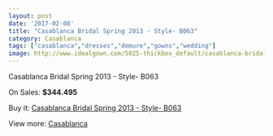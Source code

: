 ```yaml
---
layout: post
date: '2017-02-08'
title: "Casablanca Bridal Spring 2013 - Style- B063"
category: Casablanca
tags: ["casablanca","dresses","demure","gowns","wedding"]
image: http://www.idealgown.com/5025-thickbox_default/casablanca-bridal-spring-2013-style-b063.jpg
---
```

Casablanca Bridal Spring 2013 - Style- B063

On Sales: **$344.495**
<a href="https://www.idealgown.com/en/casablanca/2259-casablanca-bridal-spring-2013-style-b063.html"><amp-img layout="responsive" width="600" height="600" src="//www.idealgown.com/5025-thickbox_default/casablanca-bridal-spring-2013-style-b063.jpg" alt="Casablanca Bridal Spring 2013 - Style- B063 0" /></a>
<a href="https://www.idealgown.com/en/casablanca/2259-casablanca-bridal-spring-2013-style-b063.html"><amp-img layout="responsive" width="600" height="600" src="//www.idealgown.com/5027-thickbox_default/casablanca-bridal-spring-2013-style-b063.jpg" alt="Casablanca Bridal Spring 2013 - Style- B063 1" /></a>
<a href="https://www.idealgown.com/en/casablanca/2259-casablanca-bridal-spring-2013-style-b063.html"><amp-img layout="responsive" width="600" height="600" src="//www.idealgown.com/5026-thickbox_default/casablanca-bridal-spring-2013-style-b063.jpg" alt="Casablanca Bridal Spring 2013 - Style- B063 2" /></a>

Buy it: [Casablanca Bridal Spring 2013 - Style- B063](https://www.idealgown.com/en/casablanca/2259-casablanca-bridal-spring-2013-style-b063.html "Casablanca Bridal Spring 2013 - Style- B063")

View more: [Casablanca](https://www.idealgown.com/en/31-casablanca "Casablanca")